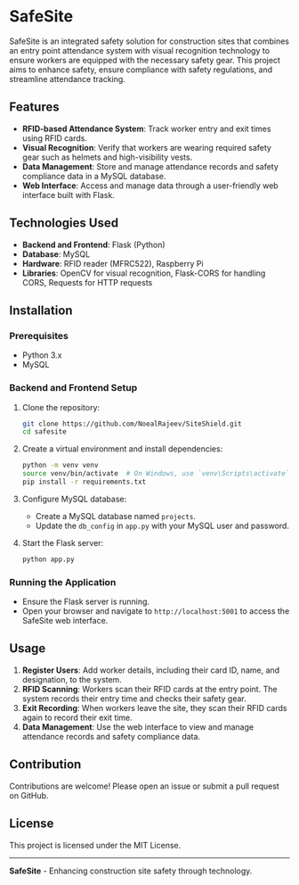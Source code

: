 # SafeSite

SafeSite is an integrated safety solution for construction sites that combines an entry point attendance system with visual recognition technology to ensure workers are equipped with the necessary safety gear. This project aims to enhance safety, ensure compliance with safety regulations, and streamline attendance tracking.

## Features

- **RFID-based Attendance System**: Track worker entry and exit times using RFID cards.
- **Visual Recognition**: Verify that workers are wearing required safety gear such as helmets and high-visibility vests.
- **Data Management**: Store and manage attendance records and safety compliance data in a MySQL database.
- **Web Interface**: Access and manage data through a user-friendly web interface built with Flask.

## Technologies Used

- **Backend and Frontend**: Flask (Python)
- **Database**: MySQL
- **Hardware**: RFID reader (MFRC522), Raspberry Pi
- **Libraries**: OpenCV for visual recognition, Flask-CORS for handling CORS, Requests for HTTP requests

## Installation

### Prerequisites

- Python 3.x
- MySQL

### Backend and Frontend Setup

1. Clone the repository:
    ```bash
    git clone https://github.com/NoealRajeev/SiteShield.git
    cd safesite
    ```

2. Create a virtual environment and install dependencies:
    ```bash
    python -m venv venv
    source venv/bin/activate  # On Windows, use `venv\Scripts\activate`
    pip install -r requirements.txt
    ```

3. Configure MySQL database:
    - Create a MySQL database named `projects`.
    - Update the `db_config` in `app.py` with your MySQL user and password.

4. Start the Flask server:
    ```bash
    python app.py
    ```

### Running the Application

- Ensure the Flask server is running.
- Open your browser and navigate to `http://localhost:5001` to access the SafeSite web interface.

## Usage

1. **Register Users**: Add worker details, including their card ID, name, and designation, to the system.
2. **RFID Scanning**: Workers scan their RFID cards at the entry point. The system records their entry time and checks their safety gear.
3. **Exit Recording**: When workers leave the site, they scan their RFID cards again to record their exit time.
4. **Data Management**: Use the web interface to view and manage attendance records and safety compliance data.

## Contribution

Contributions are welcome! Please open an issue or submit a pull request on GitHub.

## License

This project is licensed under the MIT License.

---

**SafeSite** - Enhancing construction site safety through technology.
